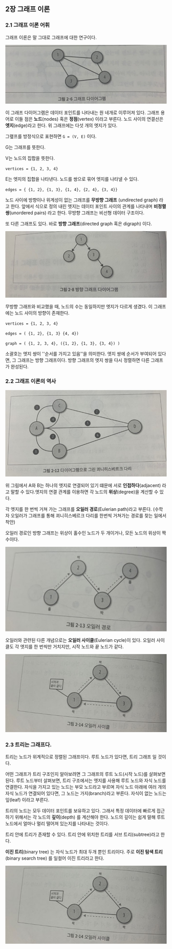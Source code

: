 ## 2장 그래프 이론

### 2.1 그래프 이론 어휘

그래프 이론은 말 그대로 그래프에 대한 연구이다. 

![image](./images/Chp2/1.jpeg)

이 그래프 다이어그램은 데이터 포인트를 나타내는 원 네개로 이루어져 있다. 그래프 용어로 이들 점은 **노드**(nodes) 혹은 **정점**(vertex) 이라고 부른다. 노드 사이의 연결선은 **엣지**(edge)라고 한다. 위 그래프에는 다섯 개의 엣지가 있다.

그랲프를 방정식으로 표현하면 `G = (V, E)` 이다.

G는 그래프를 뜻한다.

V는 노드의 집합을 뜻한다. 

`vertices = {1, 2, 3, 4}`

E는 엣지의 집합을 나타낸다. 노드를 쌍으로 묶어 엣지를 나타낼 수 있다.

`edges = { {1, 2}, {1, 3}, {1, 4}, {2, 4}, {3, 4}}`

노드 사이에 방향이나 위계성이 없는 그래프를 **무방향 그래프** (undirected graph) 라고 한다. 앞에서 식으로 정의 내린 엣지는 데이터 포인트 사이의 관계를 나타내며 **비정렬 쌍**(unordered pairs) 라고 한다. 무방향 그래프는 비선형 데이터 구조이다. 



또 다른 그래프도 있다. 바로 **방향 그래프**(directed graph 혹은 digraph) 이다.

![image](./images/Chp2/2.jpeg)

무방향 그래프와 비교했을 때, 노드의 수는 동일하지만 엣지가 다르게 생겼다. 이 그래프에는 노드 사이의 방향이 존재한다. 

`vertices = {1, 2, 3, 4}`

`edges = ( {1, 2}, {1, 3} {4, 4})`

`graph = ( {1, 2, 3, 4}, ({1, 2}, {1, 3}, {3, 4}) )`

소괄호는 엣지 쌍이 ''순서를 가지고 있음''을 의미한다. 엣지 쌍에 순서가 부여되어 있다면, 그 그래프는 방향 그래프이다. 방향 그래프의 엣지 쌍을 다시 정렬하면 다른 그래프가 완성된다.

### 2.2 그래프 이론의 역사

![images](./images/Chp2/3.jpeg)

위 그림에서 A와 B는 하나의 엣지로 연결되어 있기 떄문에 서로 **인접하다**(adjacent) 라고 말할 수 있다.엣지의 연결 관계를 이용하면 각 노드의 **위상**(degree)을 계산할 수 있다. 

각 엣지를 한 번씩 거쳐 가는 그래프를 **오일러 경로**(Eulerian path)라고 부른다. (수학자 오일러가 그래프를 통해 쾨니히스베르크 다리를 한번씩 거쳐가는 경로를 찾는 일에서 착안)

오일러 경로인 방향 그래프는 위상이 홀수인 노드가 두 개이거나, 모든 노드의 위상이 짝수이다.

![images](./images/Chp2/4.jpeg)

오일러와 관련된 다른 개념으로는 **오일러 사이클**(Eulerian cycle)이 있다. 오일러 사이클도 각 엣지를 한 번씩만 거치지만, 시작 노드와 끝 노드가 같다.

![images](./images/Chp2/5.jpeg)

### 2.3 트리는 그래프다.

트리는 노드가 위계적으로 정렬된 그래프이다. 루트 노드가 있다면, 트리 그래프 일 것이다.

어떤 그래프가 트리 구조인지 알아보려면 그 그래프의 루트 노드(시작 노드)를 살펴보면 된다. 루트 노드부터 살펴보면, 트리 구조에서는 엣지를 사용해 루트 노드와 자식 노드를 연결한다. 자식을 가지고 있는 노드는 부모 노드라고 부르며 자식 노드 아래에 여러 개의 자식 노드가 연결되어 있다면, 그 노드는 가지(branch)라고 부른다. 자식이 없는 노드는 잎(leaf) 이라고 부른다.

트리의 노드는 모두 데이터 포인트를 보유하고 있다. 그래서 특정 데이터에 빠르게 접근하기 위해서는 각 노드의 **깊이**(depth) 를 계산해야 한다. 노드의 깊이는 쉽게 말해 루트 노드에서 얼마나 멀리 떨어져 있는지를 나타내는 것이다. 

트리 안에 트리가 존재할 수 있다. 트리 안에 위치한 트리를 서브 트리(subtree)라고 한다. 

**이진 트리**(binary tree) 는 자식 노드가 최대 두개 뿐인 트리이다. 주로 **이진 탐색 트리**(binary search tree) 를 일컬어 이진 트리라고 한다.

![images](./images/Chp2/6.jpeg)



